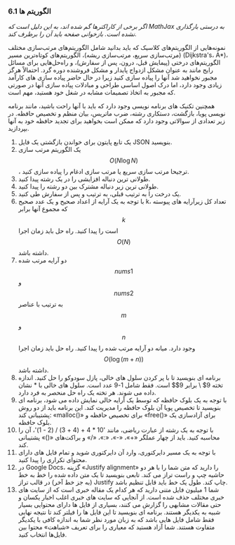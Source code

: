 ### 6.1 الگوریتم ها

_اگر برخی از کاراکترها گم شده اند، به این دلیل است که MathJax به درستی بارگذاری نشده است. بازخوانی صفحه باید آن را برطرف کند._

نمونه‌هایی از الگوریتم‌های کلاسیک که باید بدانید شامل الگوریتم‌های مرتب‌سازی مختلف (مرتب‌سازی سریع، مرتب‌سازی ریشه)، الگوریتم‌های کوتاه‌ترین مسیر (Dijkstra's، A\*)، الگوریتم‌های درختی (پیمایش قبل، درون، پس از سفارش)، و راه‌حل‌هایی برای مسائل رایج مانند به عنوان مشکل ازدواج پایدار و مشکل فروشنده دوره گرد. احتمالاً هرگز مجبور نخواهید شد آنها را پیاده سازی کنید زیرا در حال حاضر پیاده سازی های کارآمد زیادی وجود دارد، اما درک اصول اساسی طراحی و مبادلات پیاده سازی آنها در صورتی که مجبور به اتخاذ تصمیمات مشابه در شغل خود هستید، مهم است.

همچنین تکنیک های برنامه نویسی وجود دارد که باید با آنها راحت باشید، مانند برنامه نویسی پویا، بازگشت، دستکاری رشته، ضرب ماتریس، بیان منظم و تخصیص حافظه. در زیر تعدادی از سوالاتی وجود دارد که ممکن است بخواهید برای تجدید حافظه خود به آنها بپردازید.


1. یک تابع پایتون برای خواندن بازگشتی یک فایل JSON بنویسید.
2. یک الگوریتم مرتب سازی $$O(N\log N)$$، ترجیحا مرتب سازی سریع یا مرتب سازی ادغام را پیاده سازی کنید.
3. طولانی ترین دنباله افزایشی را در یک رشته پیدا کنید.
4. طولانی ترین زیر دنباله مشترک بین دو رشته را پیدا کنید.
5. یک درخت را به ترتیب قبلی، به ترتیب و پس از سفارش طی کنید.
6. با توجه به یک آرایه از اعداد صحیح و یک عدد صحیح k، تعداد کل زیرآرایه های پیوسته که مجموع آنها برابر $$k$$ است را پیدا کنید. راه حل باید زمان اجرا $$O(N)$$ داشته باشد.
7. دو آرایه مرتب شده $$nums1$$ و $$nums2$$ به ترتیب با عناصر $$m$$ و $$n$$ وجود دارد. میانه دو آرایه مرتب شده را پیدا کنید. راه حل باید زمان اجرا $$O(\log(m+n))$$ داشته باشد.
8. برنامه ای بنویسید تا با پر کردن سلول های خالی، پازل سودوکو را حل کنید. اندازه تخته 9$ \ برابر 9$$ است. فقط شامل 1-9 عدد است. سلول های خالی با * نشان داده می شوند. هر تخته یک راه حل منحصر به فرد دارد.
9. با توجه به یک بلوک حافظه که توسط یک آرایه خالی نمایش داده می شود، برنامه ای بنویسید تا تخصیص پویا آن بلوک حافظه را مدیریت کند. این برنامه باید از دو روش پشتیبانی کند: «malloc()» برای تخصیص حافظه و «free()» برای آزادسازی یک بلوک حافظه.
10. با توجه به یک رشته از عبارت ریاضی، مانند '10 * 4 + (4 + 3) / (2 - 1)'، آن را محاسبه کنید. باید از چهار عملگر «+»، «-»، «:»، «/» و براکت‌های «()» پشتیبانی کند.
11. با توجه به یک مسیر دایرکتوری، وارد آن دایرکتوری شوید و تمام فایل های دارای محتوای تکراری را پیدا کنید.
12. در Google Docs، گزینه «Justify alignment» را دارید که متن شما را با هر دو حاشیه چپ و راست تراز می کند. تابعی بنویسید تا یک متن داده شده را خط به خط (به جز خط آخر) در قالب تراز Justify چاپ کند. طول یک خط باید قابل تنظیم باشد.
13. شما 1 میلیون فایل متنی دارید که هر کدام یک مقاله خبری است که از سایت های خبری مختلف حذف شده است. از آنجایی که سایت های خبری اغلب اخبار یکسان و حتی مقالات مشابهی را گزارش می کنند، بسیاری از فایل ها دارای محتوایی بسیار شبیه به یکدیگر هستند. برنامه ای بنویسید تا این فایل ها را فیلتر کند تا نتیجه نهایی فقط شامل فایل هایی باشد که به زبان مورد نظر شما به اندازه کافی با یکدیگر متفاوت هستند. شما آزاد هستید که معیاری را برای تعریف «شباهت» محتوا بین فایل‌ها انتخاب کنید.